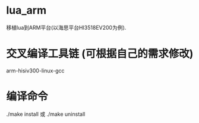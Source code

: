 # lua_arm
移植lua到ARM平台(以海思平台HI3518EV200为例).

# 交叉编译工具链 (可根据自己的需求修改)
arm-hisiv300-linux-gcc

# 编译命令
./make install 或 ./make uninstall



